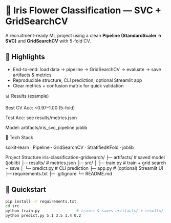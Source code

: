 # 🌸 Iris Flower Classification — SVC + GridSearchCV
A recruitment-ready ML project using a clean **Pipeline (StandardScaler → SVC)** and **GridSearchCV** with 5-fold CV.

## 🧠 Highlights
- End-to-end: load data → pipeline → GridSearchCV → evaluate → save artifacts & metrics
- Reproducible structure, CLI prediction, optional Streamlit app
- Clear metrics + confusion matrix for quick validation

📊 Results (example)

Best CV Acc: ~0.97–1.00 (5-fold)

Test Acc: see results/metrics.json

Model: artifacts/iris_svc_pipeline.joblib

🧪 Tech Stack

scikit-learn · Pipeline · GridSearchCV · StratifiedKFold · joblib

Project Structure
iris-classification-gridsearch/
├─ artifacts/                # saved model (joblib)
├─ results/                  # metrics.json
├─ src/
│  ├─ train.py               # train + grid search + save
│  └─ predict.py             # CLI prediction
├─ app.py                    # (optional) Streamlit UI
├─ requirements.txt
├─ .gitignore
└─ README.md


## 🚀 Quickstart
```bash
pip install -r requirements.txt
cd src
python train.py                # trains & saves artifacts/ + results/
python predict.py 5.1 3.5 1.4 0.2


